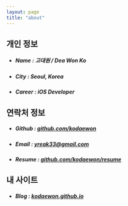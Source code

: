```yaml
---
layout: page
title: "about"
---
```

## 개인 정보
- ##### Name : 고대원 / Dea Won Ko
- ##### City : Seoul, Korea
- ##### Career : iOS Developer

## 연락처 정보
- ##### Github : <a href="https://github.com/kodaewon" target="_blank">github.com/kodaewon</a>
- ##### Email  : yreak33@gmail.com

- ##### Resume : <a href="https://github.com/kodaewon/resume" target="_blank">github.com/kodaewon/resume</a>

## 내 사이트
- ##### Blog : <a href="https://kodaewon.github.io" target="_blank">kodaewon.github.io</a>

